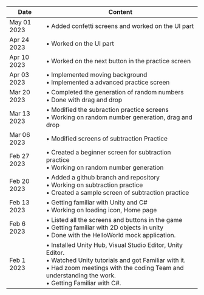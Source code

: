 |Date  | Content |
| ------------- | ------------- |
| May 01 2023 |• Added confetti screens and worked on the UI part |
| Apr 24 2023 | •	Worked on the UI part |
| Apr 10 2023  | •	Worked on the next button in the practice screen |
| Apr 03 2023  | •	Implemented moving background <br> •	Implemented a advanced practice screen |
| Mar 20 2023  | •	Completed the generation of random numbers <br> •	Done with drag and drop |
| Mar 13 2023  | •	Modified the subraction practice screens <br> •	Working on random number generation, drag and drop |
| Mar 06 2023  | •	Modified screens of subtraction Practice |
| Feb 27 2023  | •	Created a beginner screen for subtraction practice <br> •	Working on random number generation |
| Feb 20 2023  | •	Added a github branch and repository <br> •	Working on subtraction practice <br> •	Created a sample screen of subtraction practice |
| Feb 13 2023  | •	Getting familiar with Unity and C# <br> •	Working on loading icon, Home page  |
| Feb 6 2023  | •	Listed all the screens and buttons in the game <br> •	Getting familiar with 2D objects in unity <br>•	Done with the HelloWorld mock application. |
| Feb 1 2023  | •	Installed Unity Hub, Visual Studio Editor, Unity Editor. <br> •	Watched Unity tutorials and got Familiar with it. <br> •	Had zoom meetings with the coding Team and understanding the work. <br> •	Getting Familiar with C#. |
